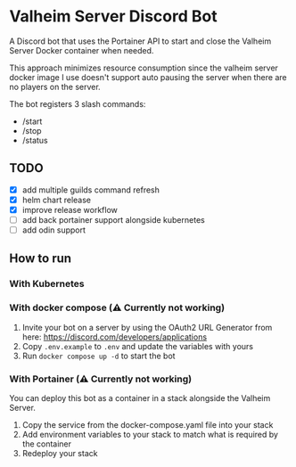 # Valheim Server Discord Bot
A Discord bot that uses the Portainer API to start and close the Valheim Server Docker container when needed.

This approach minimizes resource consumption since the valheim server docker image I use doesn't support auto pausing the server when there are no players on the server.

The bot registers 3 slash commands:
- /start
- /stop
- /status


## TODO
- [x] add multiple guilds command refresh
- [x] helm chart release
- [x] improve release workflow
- [ ] add back portainer support alongside kubernetes
- [ ] add odin support

## How to run

### With Kubernetes


### With docker compose (⚠️ Currently not working)
1. Invite your bot on a server by using the OAuth2 URL Generator from here: https://discord.com/developers/applications 
2. Copy `.env.example` to `.env` and update the variables with yours
3. Run `docker compose up -d` to start the bot

### With Portainer (⚠️ Currently not working)
You can deploy this bot as a container in a stack alongside the Valheim Server.

1. Copy the service from the docker-compose.yaml file into your stack
2. Add environment variables to your stack to match what is required by the container
3. Redeploy your stack 
